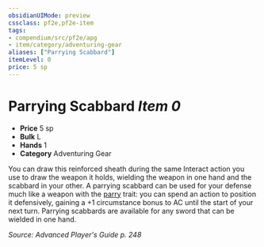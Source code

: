 ```yaml
---
obsidianUIMode: preview
cssclass: pf2e,pf2e-item
tags:
- compendium/src/pf2e/apg
- item/category/adventuring-gear
aliases: ["Parrying Scabbard"]
itemLevel: 0
price: 5 sp
---
```

# Parrying Scabbard *Item 0*  

- **Price** 5 sp
- **Bulk** L
- **Hands** 1
- **Category** Adventuring Gear

You can draw this reinforced sheath during the same Interact action you use to draw the weapon it holds, wielding the weapon in one hand and the scabbard in your other. A parrying scabbard can be used for your defense much like a weapon with the [parry](../../../rules/traits/parry.md) trait: you can spend an action to position it defensively, gaining a +1 circumstance bonus to AC until the start of your next turn. Parrying scabbards are available for any sword that can be wielded in one hand.

*Source: Advanced Player's Guide p. 248*